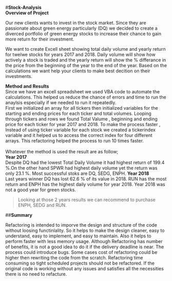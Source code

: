 #**Stock-Analysis**<br>
**Overview of Project**<br>


Our new  clients wants to invest in the stock market. Since they are passionate about green energy particularly (DQ) we decided to create a diverced portfolio of green energy stocks to increase their chance to gain more return for their investment.<br>

We want to create Excell sheet showing total daily volume and yearly return for twelwe stocks for years 2017 and 2018. Daily volume will show how actively a stock is traded and the yearly return will show the % differance in the price from the beginning of the year to the end of the year. Based on the calculations we want help your clients to make best decition on their investments.<br>

**Method and Results**<br>
Since we have an excell spreadsheet we used VBA code to automate the calculations. This helped us reduce the chance of errors and time to run the anaylsis especially if we needed to run it repeatedly.<br>
First we initialized an array for all tickers then initialized variables for the starting and ending prices for each ticker and total volumes. Looping through tickers and rows we found Total Valume , beginning and ending price for each ticker for year 2017 and 2018. To make the process faster , Instead of using ticker variable for each stock we created a tickerindex variable and it helped us to access the correct index for four different arrays. This refactoring helped the process to run 10 times faster.<br>   
Whatever the method is used the result are as follow;<br> 
**Year 2017**<br>
Despite DQ had the lowest Total Daily Volume it had  highest return of 199.4 %.On the other hand SPWR had highest daily volume yet the return was only 23.1 %. Most successful stoks are DQ, SEDG, ENPH.
 **Year 2018**<br>
Last years winner DQ has lost 62.6 % of its value in 2018. RUN has the most return and ENPH has the highest daily volume for year 2018.  Year 2018 was not a good year for green stocks.<br>

>Looking at those 2 years results we can recommend to purchase ENPH, SEDG and RUN.

##**Summary**<br>

Refactoring is intended to imporve the design and structure of the code without loosing functinlality. So it helps to make the design cleaner, easy to understand, easy to implement, and easy to maintain. Also it helps to perform faster with less memory usage. Although Refactoring has number of benefits, it is not a good idea to do it if the delivery deadline is near. The process could introduce bugs. Some cases cost of refactoring could be higher then rewriting the code from the scratch. Refactoring time consuming so tight scheduled projects should not be refactored.
If the original code is working without any issues and satisfies all the necessities there is no need to refacture. 
